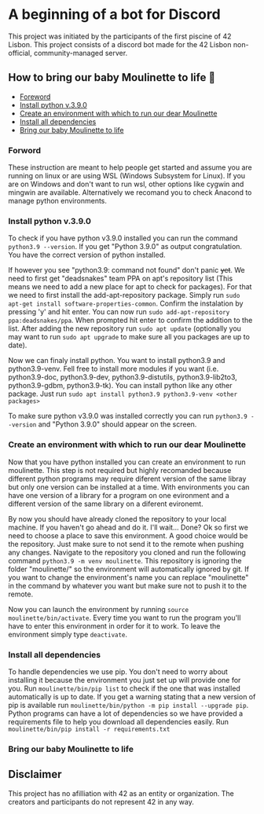 # A beginning of a bot for Discord

This project was initiated by the participants of the first piscine of 42 Lisbon. This project consists of a discord bot made for the 42 Lisbon non-official, community-managed server.

## How to bring our baby Moulinette to life 🤖

* [Foreword](#forword)
* [Install python v.3.9.0](#install-python-v390)
* [Create an environment with which to run our dear Moulinette](#create-an-environment-with-which-to-run-out-dear-moulinette)
* [Install all dependencies](#install-all-dependencies)
* [Bring our baby Moulinette to life](#bring-our-baby-moulinette-to-life)

### Forword

These instruction are meant to help people get started and assume you are running on linux or are using WSL (Windows Subsystem for Linux). If you are on Windows and don't want to run wsl, other options like cygwin and mingwin are available. Alternatively we recomand you to check Anacond to manage python environments.

### Install python v.3.9.0 

To check if you have python v3.9.0 installed you can run the command `python3.9 --version`.	If you get "Python 3.9.0" as output congratulation. You have the correct version of python installed.
<!-- TODO: add cmd `sudo apt-get install software-properties-common` -->
If however you see "python3.9: command not found" don't panic ~~yet~~. We need to first get "deadsnakes" team PPA on apt's repository list (This means we need to add a new place for apt to check for packages). For that we need to first install the add-apt-repository package. Simply run `sudo apt-get install software-properties-common`. Confirm the instalation by pressing 'y' and hit enter. You can now run `sudo add-apt-repository ppa:deadsnakes/ppa`. When prompted hit enter to confirm the addition to the list. After adding the new repository run `sudo apt update` (optionally you may want to run `sudo apt upgrade` to make sure all you packages are up to date).

Now we can finaly install python. You want to install python3.9 and python3.9-venv. Fell free to install more modules if you want (i.e. python3.9-doc, python3.9-dev, python3.9-distutils, python3.9-lib2to3, python3.9-gdbm, python3.9-tk). You can install python like any other package. Just run `sudo apt install python3.9 python3.9-venv <other packages>`

To make sure python v3.9.0 was installed correctly you can run `python3.9 --version` and "Python 3.9.0" should appear on the screen.

### Create an environment with which to run our dear Moulinette

Now that you have python installed you can create an environment to run moulinette. This step is not required but highly recomanded because different python programs may require diferent version of the same libray but only one version can be installed at a time. With environments you can have one version of a library for a program on one evironment and a different version of the same library on a diferent evironemt.

By now you should have already cloned the repository to your local machine. If you haven't go ahead and do it. I'll wait... Done? Ok so first we need to choose a place to save this environment. A good choice would be the repository. Just make sure to not send it to the remote when pushing any changes. Navigate to the repository you cloned and run the following command `python3.9 -m venv moulinette`. This repository is ignoring the folder "moulinette/" so the environment will automatically ignored by git. If you want to change the environment's name you can replace "moulinette" in the command by whatever you want but make sure not to push it to the remote.

Now you can launch the environment by running `source moulinette/bin/activate`. Every time you want to run the program you'll have to enter this environment in order for it to work. To leave the environment simply type `deactivate`.

### Install all dependencies

To handle dependencies we use pip. You don't need to worry about installing it because the environment you just set up will provide one for you. Run `moulinette/bin/pip list` to check if the one that was installed automatically is up to date. If you get a warning stating that a new version of pip is available run `moulinette/bin/python -m pip install --upgrade pip`. Python programs can have a lot of dependencies so we have provided a requirements file to help you download all dependencies easily. Run `moulinette/bin/pip install -r requirements.txt`

### Bring our baby Moulinette to life

## Disclaimer

This project has no afilliation with 42 as an entity or organization. The creators and participants do not represent 42 in any way.

<!-- * Run `python3 -m pip install -r requirements.txt` to download the dependencies
* Run `source discord_env/bin/activate` at the root of the repo.
* `python3 bot.py` -->

<!-- That should wake Moulinette up. Be careful as there is a *personal token* inside the main.py file (yes, I know this is bad practice). It is also needed to manually add the bot to any server you wish.  -->
